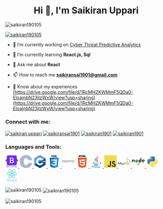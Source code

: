 <h1 align="center">Hi 👋, I'm Saikiran Uppari</h1>
<p align="left"> <img src="https://komarev.com/ghpvc/?username=saikiran190105&label=Profile%20views&color=0e75b6&style=flat" alt="saikiran190105" /> </p>

<p align="left"> <a href="https://github.com/ryo-ma/github-profile-trophy"><img src="https://github-profile-trophy.vercel.app/?username=saikiran190105" alt="saikiran190105" /></a> </p>

- 🔭 I’m currently working on [Cyber Threat Predictive Analytics](https://github.com/Saikiran190105/Cyber-threat-predictive-analytics)

- 🌱 I’m currently learning **React.js, Sql**

- 💬 Ask me about **React**

- 📫 How to reach me **saikiransai1901@gmail.com**

- 📄 Know about my experiences [https://drive.google.com/file/d/1RcMHZKWMmF5QDa0-EloajnbN23jIzWxW/view?usp=sharing](https://drive.google.com/file/d/1RcMHZKWMmF5QDa0-EloajnbN23jIzWxW/view?usp=sharing)

<h3 align="left">Connect with me:</h3>
<p align="left">
<a href="https://linkedin.com/in/saikiran uppari" target="blank"><img align="center" src="https://raw.githubusercontent.com/rahuldkjain/github-profile-readme-generator/master/src/images/icons/Social/linked-in-alt.svg" alt="saikiran uppari" height="30" width="40" /></a>
<a href="https://www.hackerrank.com/saikiransai1901" target="blank"><img align="center" src="https://raw.githubusercontent.com/rahuldkjain/github-profile-readme-generator/master/src/images/icons/Social/hackerrank.svg" alt="saikiransai1901" height="30" width="40" /></a>
<a href="https://www.leetcode.com/saikiran1901" target="blank"><img align="center" src="https://raw.githubusercontent.com/rahuldkjain/github-profile-readme-generator/master/src/images/icons/Social/leet-code.svg" alt="saikiran1901" height="30" width="40" /></a>
<a href="https://auth.geeksforgeeks.org/user/saikiran1901" target="blank"><img align="center" src="https://raw.githubusercontent.com/rahuldkjain/github-profile-readme-generator/master/src/images/icons/Social/geeks-for-geeks.svg" alt="saikiran1901" height="30" width="40" /></a>
</p>

<h3 align="left">Languages and Tools:</h3>
<p align="left"> <a href="https://getbootstrap.com" target="_blank" rel="noreferrer"> <img src="https://raw.githubusercontent.com/devicons/devicon/master/icons/bootstrap/bootstrap-plain-wordmark.svg" alt="bootstrap" width="40" height="40"/> </a> <a href="https://www.cprogramming.com/" target="_blank" rel="noreferrer"> <img src="https://raw.githubusercontent.com/devicons/devicon/master/icons/c/c-original.svg" alt="c" width="40" height="40"/> </a> <a href="https://www.w3schools.com/cpp/" target="_blank" rel="noreferrer"> <img src="https://raw.githubusercontent.com/devicons/devicon/master/icons/cplusplus/cplusplus-original.svg" alt="cplusplus" width="40" height="40"/> </a> <a href="https://www.w3schools.com/css/" target="_blank" rel="noreferrer"> <img src="https://raw.githubusercontent.com/devicons/devicon/master/icons/css3/css3-original-wordmark.svg" alt="css3" width="40" height="40"/> </a> <a href="https://expressjs.com" target="_blank" rel="noreferrer"> <img src="https://raw.githubusercontent.com/devicons/devicon/master/icons/express/express-original-wordmark.svg" alt="express" width="40" height="40"/> </a> <a href="https://www.w3.org/html/" target="_blank" rel="noreferrer"> <img src="https://raw.githubusercontent.com/devicons/devicon/master/icons/html5/html5-original-wordmark.svg" alt="html5" width="40" height="40"/> </a> <a href="https://www.java.com" target="_blank" rel="noreferrer"> <img src="https://raw.githubusercontent.com/devicons/devicon/master/icons/java/java-original.svg" alt="java" width="40" height="40"/> </a> <a href="https://developer.mozilla.org/en-US/docs/Web/JavaScript" target="_blank" rel="noreferrer"> <img src="https://raw.githubusercontent.com/devicons/devicon/master/icons/javascript/javascript-original.svg" alt="javascript" width="40" height="40"/> </a> <a href="https://www.mysql.com/" target="_blank" rel="noreferrer"> <img src="https://raw.githubusercontent.com/devicons/devicon/master/icons/mysql/mysql-original-wordmark.svg" alt="mysql" width="40" height="40"/> </a> <a href="https://nodejs.org" target="_blank" rel="noreferrer"> <img src="https://raw.githubusercontent.com/devicons/devicon/master/icons/nodejs/nodejs-original-wordmark.svg" alt="nodejs" width="40" height="40"/> </a> <a href="https://www.python.org" target="_blank" rel="noreferrer"> <img src="https://raw.githubusercontent.com/devicons/devicon/master/icons/python/python-original.svg" alt="python" width="40" height="40"/> </a> <a href="https://reactjs.org/" target="_blank" rel="noreferrer"> <img src="https://raw.githubusercontent.com/devicons/devicon/master/icons/react/react-original-wordmark.svg" alt="react" width="40" height="40"/> </a> </p>

<p><img align="left" src="https://github-readme-stats.vercel.app/api/top-langs?username=saikiran190105&show_icons=true&locale=en&layout=compact" alt="saikiran190105" /></p>

<p>&nbsp;<img align="center" src="https://github-readme-stats.vercel.app/api?username=saikiran190105&show_icons=true&locale=en" alt="saikiran190105" /></p>

<p><img align="center" src="https://github-readme-streak-stats.herokuapp.com/?user=saikiran190105&" alt="saikiran190105" /></p>

